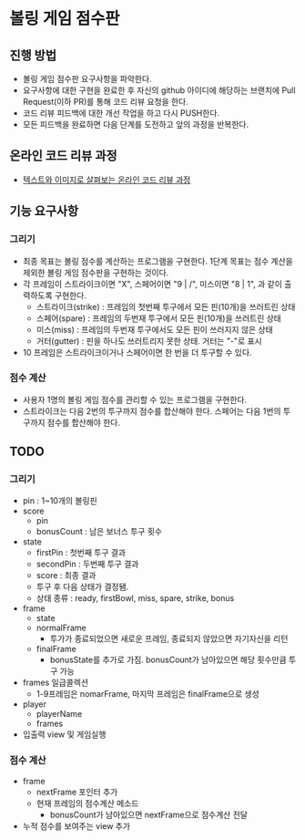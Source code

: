 # 볼링 게임 점수판
## 진행 방법
* 볼링 게임 점수판 요구사항을 파악한다.
* 요구사항에 대한 구현을 완료한 후 자신의 github 아이디에 해당하는 브랜치에 Pull Request(이하 PR)를 통해 코드 리뷰 요청을 한다.
* 코드 리뷰 피드백에 대한 개선 작업을 하고 다시 PUSH한다.
* 모든 피드백을 완료하면 다음 단계를 도전하고 앞의 과정을 반복한다.

## 온라인 코드 리뷰 과정
* [텍스트와 이미지로 살펴보는 온라인 코드 리뷰 과정](https://github.com/next-step/nextstep-docs/tree/master/codereview)

## 기능 요구사항
### 그리기
* 최종 목표는 볼링 점수를 계산하는 프로그램을 구현한다. 1단계 목표는 점수 계산을 제외한 볼링 게임 점수판을 구현하는 것이다.
* 각 프레임이 스트라이크이면 "X", 스페어이면 "9 | /", 미스이면 "8 | 1", 과 같이 출력하도록 구현한다.
  * 스트라이크(strike) : 프레임의 첫번째 투구에서 모든 핀(10개)을 쓰러트린 상태
  * 스페어(spare) : 프레임의 두번재 투구에서 모든 핀(10개)을 쓰러트린 상태
  * 미스(miss) : 프레임의 두번재 투구에서도 모든 핀이 쓰러지지 않은 상태
  * 거터(gutter) : 핀을 하나도 쓰러트리지 못한 상태. 거터는 "-"로 표시
* 10 프레임은 스트라이크이거나 스페어이면 한 번을 더 투구할 수 있다.

### 점수 계산
* 사용자 1명의 볼링 게임 점수를 관리할 수 있는 프로그램을 구현한다.
* 스트라이크는 다음 2번의 투구까지 점수를 합산해야 한다. 스페어는 다음 1번의 투구까지 점수를 합산해야 한다.

## TODO
### 그리기
* pin : 1~10개의 볼링핀
* score
  * pin
  * bonusCount : 남은 보너스 투구 횟수
* state
  * firstPin : 첫번째 투구 결과
  * secondPin : 두번째 투구 결과
  * score : 최종 결과
  * 투구 후 다음 상태가 결정됌.
  * 상태 종류 : ready, firstBowl, miss, spare, strike, bonus
* frame
  * state
  * normalFrame
    * 투가가 종료되었으면 새로운 프레임, 종료되지 않았으면 자기자신을 리턴
  * finalFrame
    * bonusState를 추가로 가짐. bonusCount가 남아있으면 해당 횟수만큼 투구 가능
* frames 일급콜렉션
  * 1-9프레임은 nomarFrame, 마지막 프레임은 finalFrame으로 생성
* player
  * playerName
  * frames
* 입출력 view 및 게임실행

### 점수 계산
* frame
  * nextFrame 포인터 추가
  * 현재 프레임의 점수계산 메소드
    * bonusCount가 남아있으면 nextFrame으로 점수계산 전달
* 누적 점수를 보여주는 view 추가


